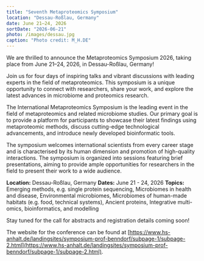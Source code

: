 ```yaml
---
title: "Seventh Metaproteomics Symposium"
location: "Dessau-Roßlau, Germany"
date: June 21–24, 2026
sortDate: "2026-06-21"
photo: /images/dessau.jpg
caption: "Photo credit: M_H.DE"
---
```


We are thrilled to announce the Metaproteomics Symposium 2026, taking place from June 21–24, 2026, in Dessau-Roßlau, Germany!

Join us for four days of inspiring talks and vibrant discussions with leading experts in the field of metaproteomics. This symposium is a unique opportunity to connect with researchers, share your work, and explore the latest advances in microbiome and proteomics research.
 
The International Metaproteomics Symposium is the leading event in the field of metaproteomics and related microbiome studies. Our primary goal is to provide a platform for participants to showcase their latest findings using metaproteomic methods, discuss cutting-edge technological advancements, and introduce newly developed bioinformatic tools.
 
The symposium welcomes international scientists from every career stage and is characterised by its human dimension and promotion of high-quality interactions. The symposium is organized into sessions featuring brief presentations, aiming to provide ample opportunities for researchers in the field to present their work to a wide audience.

**Location:** Dessau-Roßlau, Germany
**Dates:** June 21 - 24, 2026
**Topics:** Emerging methods, e.g. single protein sequencing, Microbiomes in health and disease, Environmental microbiomes, Microbiomes of human-made habitats (e.g. food, technical systems), Ancient proteins, Integrative multi-omics, bioinformatics, and modelling

Stay tuned for the call for abstracts and registration details coming soon!
 
The website for the conference can be found at [https://www.hs-anhalt.de/landingsites/symposium-prof-benndorf/subpage-1/subpage-2.html](https://www.hs-anhalt.de/landingsites/symposium-prof-benndorf/subpage-1/subpage-2.html).
